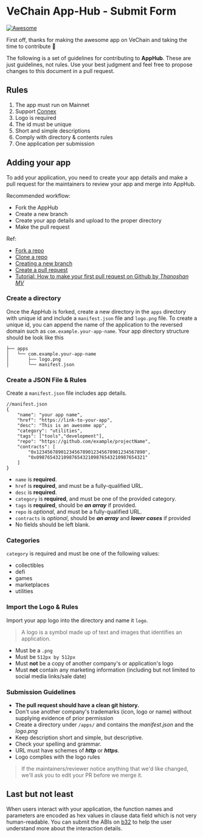 # VeChain App-Hub - Submit Form

[![Awesome](https://cdn.rawgit.com/sindresorhus/awesome/d7305f38d29fed78fa85652e3a63e154dd8e8829/media/badge.svg)](https://apps.vechain.org/)

First off, thanks for making the awesome app on VeChain and taking the time to contribute 💪

The following is a set of guidelines for contributing to **AppHub**. These
are just guidelines, not rules. Use your best judgment and feel free to propose changes to this document in a pull request.

## Rules
1. The app must run on Mainnet
2. Support [Connex](https://connex.vecha.in/#/)
3. Logo is required 
4. The id must be unique 
5. Short and simple descriptions 
6. Comply with directory & contents rules
7. One application per submission

## Adding your app
To add your application, you need to create your app details and make a pull request for the maintainers to review your app and merge into AppHub.

Recommended workflow:
- Fork the AppHub
- Create a new branch
- Create your app details and upload to the proper directory
- Make the pull request

Ref: 
- [Fork a repo](https://docs.github.com/en/get-started/quickstart/fork-a-repo)
- [Clone a repo](https://docs.github.com/en/get-started/quickstart/fork-a-repo#cloning-your-forked-repository)
- [Creating a new branch](https://docs.github.com/en/pull-requests/collaborating-with-pull-requests/proposing-changes-to-your-work-with-pull-requests/creating-and-deleting-branches-within-your-repository#creating-a-branch)
- [Create a pull request](https://docs.github.com/en/pull-requests/collaborating-with-pull-requests/proposing-changes-to-your-work-with-pull-requests/creating-a-pull-request)
- [Tutorial: How to make your first pull request on Github by *Thanoshan MV*](https://www.freecodecamp.org/news/how-to-make-your-first-pull-request-on-github-3/)
### Create a directory
Once the AppHub is forked, create a new directory in the `apps` directory with unique id and include a `manifest.json` file and `logo.png` file. To create a unique id, you can append the name of the application to the reversed domain such as  `com.example.your-app-name`.  Your app directory structure should be look like this

```
├── apps
│   └── com.example.your-app-name
│       ├── logo.png
│       └── manifest.json
```

### Create a JSON File & Rules
Create a `manifest.json` file includes app details.

```
//manifest.json
{
    "name": "your app name",
    "href": "https://link-to-your-app",
    "desc": "This is an awesome app",
    "category": "utilities",
    "tags": ["tools","development"],
    "repo": "https://github.com/example/projectName",
    "contracts": [
        "0x1234567890123456789012345678901234567890",
        "0x0987654321098765432109876543210987654321"
    ]
}
```

- `name` is **required**.
- `href` is **required**, and must be a fully-qualified URL.
- `desc` is **required**.
- `category` is **required**, and must be one of the provided category.
- `tags` is **required**, should be ***an array*** if provided.
- `repo` is *optional*, and must be a fully-qualified URL.
- `contracts` is *optional*, should be ***an array*** and ***lower cases*** if provided
- No fields should be left blank.

### Categories
`category` is required and must be one of the following values:

- collectibles
- defi
- games
- marketplaces
- utilities

### Import the Logo & Rules
Import your app logo into the directory and name it `logo`.
> A logo is a symbol made up of text and images that identifies an application.

- Must be a `.png`
- Must be `512px by 512px`
- Must **not** be a copy of another company's or application's logo
- Must **not** contain any marketing information (including but not limited to social media links/sale date)


### Submission Guidelines
- **The pull request should have a clean git history.**
- Don't use another company's trademarks (icon, logo or name) without supplying evidence of prior permission
- Create a directory under `/apps/` and contains the *manifest.json* and the *logo.png*
- Keep description short and simple, but descriptive.
- Check your spelling and grammar.
- URL must have schemes of ***http*** or ***https***.
- Logo complies with the logo rules

> If the maintainers/reviewer notice anything that we'd like changed, we'll ask you to edit your PR before we merge it. 

## Last but not least
When users interact with your application, the function names and parameters are encoded as hex values in clause data field which is not very human-readable. You can submit the ABIs on [b32](https://github.com/vechain/b32) to help the user understand more about the interaction details.
